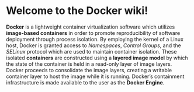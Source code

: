 # Welcome to the Docker wiki!

**Docker** is a lightweight container virtualization software which utilizes **image-based containers** in order to promote reproducibility of software deployment through process isolation. By employing the kernel of a Linux host, Docker is granted access to _Namespaces_, _Control Groups_, and the _SELinux_ protocol which are used to maintain container isolation. These isolated **containers** are constructed using a **layered image model** by which the state of the container is held in a read-only layer of image layers. Docker proceeds to consolidate the image layers, creating a writable container layer to host the image while it is running. Docker’s containment infrastructure is made available to the user as the **Docker Engine**.

